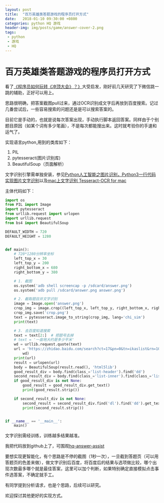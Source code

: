 ```yaml
---
layout: post
title:  "百万英雄类答题游戏的程序员打开方式"
date:   2018-01-10 09:30:00 +0800
categories: python HQ 游戏 
header-img: img/posts/game/answer-cover-2.png
tags:
 - python
 - 游戏
 - HQ
---
```


# 百万英雄类答题游戏的程序员打开方式

看了[《程序员如何玩转《冲顶大会》？》](https://juejin.im/post/5a52f59f51882573520d3dc6)大受启发，刚好前几天研究了下微信跳一跳的辅助，正好可以用上。

思路很明确，把答案截图pull过来，通过OCR识别成文字后再放到百度搜索。记过几番尝试后，一些容易搜索的问题还是是可以搜索答案的。

目前它是手动的，也就是说每次答案出现，手动执行脚本返回答案。同样由于个别题目原因（如某个词有多少笔画），不是每次都能搜出来。这时就考验你的手速和运气了。



实现语言python,用到的类库如下：

1. PIL
2. pytesseract(图片识别库)
3. BeautifulSoup（页面解析）

文字识别引擎需单独安装，参见[Python人工智能之图片识别，Python3一行代码实现图片文字识别](http://blog.csdn.net/qiushi_1990/article/details/78041375)以及[mac上文字识别 Tesseract-OCR for mac](http://blog.csdn.net/u010670689/article/details/78374623)


主体代码如下：

```python
import os
from PIL import Image
import pytesseract
from urllib.request import urlopen
import urllib.request
from bs4 import BeautifulSoup

DEFAULT_WIDTH = 720
DEFAULT_HEIGHT = 1280


def main():
    # 720*1280分辨率坐标
    left_top_x = 30
    left_top_y = 200
    right_bottom_x = 680
    right_bottom_y = 380

    # 1. 截图
    os.system('adb shell screencap -p /sdcard/answer.png')
    os.system('adb pull /sdcard/answer.png answer.png')

    # 2. 截取题目并文字识别
    image = Image.open('answer.png')
    crop_img = image.crop((left_top_x, left_top_y, right_bottom_x, right_bottom_y))
    crop_img.save('crop.png')
    text = pytesseract.image_to_string(crop_img, lang='chi_sim')
    print(text)

    # 3. 去百度知道搜索
    text = text[2:]  # 把题号去掉
    # text = '一亩地大约是多少平米'
    wd = urllib.request.quote(text)
    url = 'https://zhidao.baidu.com/search?ct=17&pn=0&tn=ikaslist&rn=10&fr=wwwt&word={}'.format(
        wd)
    print(url)
    result = urlopen(url)
    body = BeautifulSoup(result.read(), 'html5lib')
    good_result_div = body.find(class_='list-header').find('dd')
    second_result_div = body.find(class_='list-inner').find(class_='list')
    if good_result_div is not None:
        good_result = good_result_div.get_text()
        print(good_result.strip())

    if second_result_div is not None:
        second_result = second_result_div.find('dl').find('dd').get_text()
        print(second_result.strip())


if __name__ == '__main__':
    main()

```

文字识别需经训练，训练越多结果越准。


我把代码放到github上了，可围观[hq-answer-assist](https://github.com/wangtonghe/hq-answer-assist)

要想实现更智能化，有个思路是不停的截图（1秒一次），一旦截到答题页（可以用答题页的色差来做），做文字识别后百度，将百度后的结果与选项做比较，哪个出现次数最多哪个就是最佳答案，这里可以加个判断，如果特别确定直接模拟点击事件选答案，不确定就手工。

有同学提到分析请求，也是个思路，后续可以研究。

欢迎探讨其他更好的实现方式。

